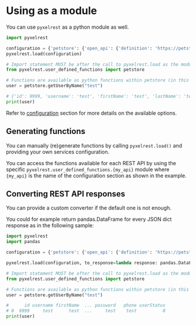 # Using as a module

You can use `pyxelrest` as a python module as well.

```python
import pyxelrest

configuration = {'petstore': {'open_api': {'definition': 'https://petstore.swagger.io/v2/swagger.json'}}}
pyxelrest.load(configuration)

# Import statement MUST be after the call to pyxelrest.load as the modules are generated by this call
from pyxelrest.user_defined_functions import petstore

# Functions are available as python functions within petstore (in this case) and can be used as such
user = petstore.getUserByName("test")

# {'id': 9999, 'username': 'test', 'firstName': 'test', 'lastName': 'test', 'email': 'test@test.com', 'password': 'test', 'userStatus': 0}
print(user)
```

Refer to [configuration](#services-configuration) section for more details on the available options.

## Generating functions

You can manually (re)generate functions by calling `pyxelrest.load()` and providing your own services configuration.

You can access the functions available for each REST API by using the specific `pyxelrest.user_defined_functions.{my_api}` module where `{my_api}` is the name of the configuration section as shown in the example.

## Converting REST API responses

You can provide a custom converter if the default one is not enough.

You could for example return pandas.DataFrame for every JSON dict response as in the following sample:
```python
import pyxelrest
import pandas

configuration = {'petstore': {'open_api': {'definition': 'https://petstore.swagger.io/v2/swagger.json'}}}

pyxelrest.load(configuration, to_response=lambda response: pandas.DataFrame([response.json()]))

# Import statement MUST be after the call to pyxelrest.load as the modules are generated by this call
from pyxelrest.user_defined_functions import petstore

# Functions are available as python functions within petstore (in this case) and can be used as such
user = petstore.getUserByName("test")

#      id username firstName  ... password   phone userStatus
# 0  9999     test      test  ...     test    test          0
print(user)
```
